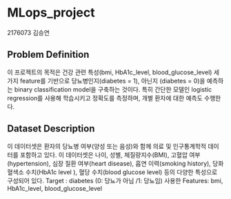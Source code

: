 # MLops_project
2176073 김승연

## Problem Definition
이 프로젝트의 목적은 건강 관련 특성(bmi, HbA1c_level, blood_glucose_level) 세 가지 feature를 기반으로 당뇨병인지(diabetes = 1), 아닌지 (diabetes = 0)을 예측하는 binary classification model을 구축하는 것이다. 특히 간단한 모델인 logistic regression를 사용해 학습시키고 정확도를 측정하며, 개별 환자에 대한 예측도 수행한다.

## Dataset Description
이 데이터셋은 환자의 당뇨병 여부(양성 또는 음성)와 함께 의료 및 인구통계학적 데이터를 포함하고 있다.
이 데이터셋은 나이, 성별, 체질량지수(BMI), 고혈압 여부(hypertension), 심장 질환 여부(heart disease), 흡연 이력(smoking history), 당화혈색소 수치(HbA1c level ), 혈당 수치(blood glucose level) 등의 다양한 특성으로 구성되어 있다.
Target : diabetes (0: 당뇨가 아님 /1: 당뇨임)
사용한 Features: bmi, HbA1c_level, blood_glucose_level 



